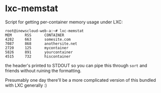 # lxc-memstat

Script for getting per-container memory usage under LXC:

    root@inewscloud-web-a:~# lxc-memstat 
    MEM      RSS      CONTAINER
    4282     663      somesite.com
    7087     868      anothersite.net
    2720     125      mycontainer
    5826     891      yourcontainer
    4515     732      hiscontainer

the header's printed to STDOUT so you can pipe this through `sort` 
and friends without ruining the formatting.

Presumably one day there'll be a more complicated version of this
bundled with LXC generally :)

